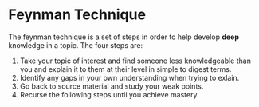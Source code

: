 # Feynman Technique

The feynman technique is a set of steps in order to help develop **deep**
knowledge in a topic.  The four steps are:

1.  Take your topic of interest and find someone less knowledgeable than you and explain it to them at their level in simple to digest terms.
2.  Identify any gaps in your own understanding when trying to exlain.
3.  Go back to source material and study your weak points.
4.  Recurse the following steps until you achieve mastery.
